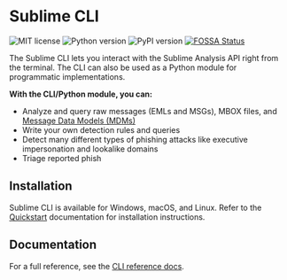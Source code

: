 # Sublime CLI

![MIT license](https://img.shields.io/badge/License-MIT-blue.svg) ![Python version](https://img.shields.io/badge/python-3.7+-blue.svg) ![PyPI version](https://badge.fury.io/py/sublime-cli.svg) [![FOSSA Status](https://app.fossa.com/api/projects/git%2Bgithub.com%2Fsublime-security%2Fsublime-cli.svg?type=shield)](https://app.fossa.com/projects/git%2Bgithub.com%2Fsublime-security%2Fsublime-cli?ref=badge_shield)

The Sublime CLI lets you interact with the Sublime Analysis API right from the terminal. The CLI can also be used as a Python module for programmatic implementations.

**With the CLI/Python module, you can:**

- Analyze and query raw messages (EMLs and MSGs), MBOX files, and [Message Data Models (MDMs)](https://docs.sublimesecurity.com/docs/mdm)
- Write your own detection rules and queries
- Detect many different types of phishing attacks like executive impersonation and lookalike domains
- Triage reported phish

## Installation

Sublime CLI is available for Windows, macOS, and Linux. Refer to the [Quickstart](https://docs.sublimesecurity.com/docs/cli-quickstart) documentation for installation instructions.

## Documentation

For a full reference, see the [CLI reference docs](https://docs.sublimesecurity.com/docs/cli).
